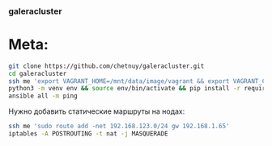 ### galeracluster

# Meta:  
```bash
git clone https://github.com/chetnuy/galeracluster.git
cd galeracluster
ssh me 'export VAGRANT_HOME=/mnt/data/image/vagrant && export VAGRANT_CWD=/mnt/data/box/vagrant/galeracluster && vagrant up'
python3 -m venv env && source env/bin/activate && pip install -r requirements.txt
ansible all -m ping 
```

Нужно добавить статические маршруты на нодах:  
```bash
ssh me 'sudo route add -net 192.168.123.0/24 gw 192.168.1.65'
iptables -A POSTROUTING -t nat -j MASQUERADE

```
